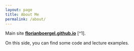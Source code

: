 ```yaml
---
layout: page
title: About Me
permalink: /about/
---
```


Main site **[florianboergel.github.io](https://florianboergel.github.io)** [^1].


On this side, you can find some code and lecture examples.
